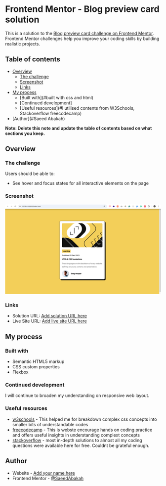 # Frontend Mentor - Blog preview card solution

This is a solution to the [Blog preview card challenge on Frontend Mentor](https://www.frontendmentor.io/challenges/blog-preview-card-ckPaj01IcS). Frontend Mentor challenges help you improve your coding skills by building realistic projects. 

## Table of contents

- [Overview](#overview)
  - [The challenge](#the-challenge)
  - [Screenshot](#screenshot)
  - [Links](#links)
- [My process](#my-process)
  - [Built with](#built with css and html)
  - [Continued development]
  - [Useful resources](#I utilised contents from W3Schools, Stackoverflow freecodecamp)
- [Author](#Saeed Abakah)


**Note: Delete this note and update the table of contents based on what sections you keep.**

## Overview

### The challenge

Users should be able to:

- See hover and focus states for all interactive elements on the page

### Screenshot
![screenshot](<Screenshot 2024-09-26 at 06.14.53.png>)



### Links

- Solution URL: [Add solution URL here](https://your-solution-url.com)
- Live Site URL: [Add live site URL here](https://your-live-site-url.com)

## My process

### Built with

- Semantic HTML5 markup
- CSS custom properties
- Flexbox
 





### Continued development
I will continue to broaden my understanding on responsive web layout.



### Useful resources

- [w3schools](https://www.w3schools.com) - This helped me for breakdown complex css concepts into smaller bits of understandable codes
- [freecodecamp](https://www.freecodecamp.com) - This is webste encourage hands on coding practice and offers useful insights in understanding complext concepts
- [stackoverflow](https://www.stackoverflow.com) - most in-depth solutions to almost all my coding questions were available here for free. Couldnt be grateful enough.



## Author

- Website - [Add your name here](https://www.your-site.com)
- Frontend Mentor - [@SaeedAbakah](https://www.frontendmentor.io/profile/SaeedAbakah)
